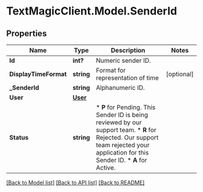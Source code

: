 # TextMagicClient.Model.SenderId
## Properties

Name | Type | Description | Notes
------------ | ------------- | ------------- | -------------
**Id** | **int?** | Numeric sender ID. | 
**DisplayTimeFormat** | **string** | Format for representation of time | [optional] 
**_SenderId** | **string** | Alphanumeric ID. | 
**User** | [**User**](User.md) |  | 
**Status** | **string** | *   **P** for Pending. This Sender ID is being reviewed by our support team. *   **R** for Rejected. Our support team rejected your application for this Sender ID. *   **A** for Active.  | 

[[Back to Model list]](../README.md#documentation-for-models) [[Back to API list]](../README.md#documentation-for-api-endpoints) [[Back to README]](../README.md)

